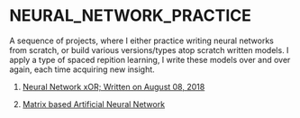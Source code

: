 # NEURAL_NETWORK_PRACTICE

A sequence of projects, where I either practice writing neural networks from scratch, or build various versions/types atop scratch written models. I apply a type of spaced repition learning, I write these models over and over again, each time acquiring new insight.


1. [Neural Network xOR; Written on August 08, 2018](https://github.com/JordanMicahBennett/NEURAL-NETWORK-SIMPLE_V0.1)

2. [Matrix based Artificial Neural Network](https://github.com/JordanMicahBennett/NEURAL-NETWORK-SIMPLE-MATRIX-VERSION/)
